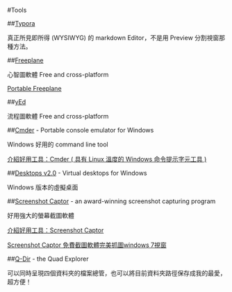 #Tools

##[Typora](http://www.typora.io/)

真正所見即所得 (WYSIWYG) 的 markdown Editor，不是用 Preview 分割視窗那種方法。

##[Freeplane](http://freeplane.sourceforge.net/)

心智圖軟體 Free and cross-platform

[Portable Freeplane](http://freeplane.sourceforge.net/wiki/index.php/Portable_Freeplane)

##[yEd](http://www.yworks.com/products/yed)

流程圖軟體  Free and cross-platform

##[Cmder](http://cmder.net/) - Portable console emulator for Windows

Windows 好用的 command line tool

[介紹好用工具：Cmder ( 具有 Linux 溫度的 Windows 命令提示字元工具 )](http://blog.miniasp.com/post/2015/09/27/Useful-tool-Cmder.aspx)

##[Desktops v2.0](http://technet.microsoft.com/zh-tw/sysinternals/cc817881) - Virtual desktops for Windows

Windows 版本的虛擬桌面

##[Screenshot Captor](http://www.donationcoder.com/Software/Mouser/screenshotcaptor/) - an award-winning screenshot capturing program

好用強大的螢幕截圖軟體

[介紹好用工具：Screenshot Captor](http://blog.miniasp.com/post/2008/01/16/Useful-tools-Screenshot-Captor.aspx)

[Screenshot Captor 免費截圖軟體完美抓圖windows 7視窗](http://www.playpcesor.com/2012/02/screenshot-captor-windows-7.html)

##[Q-Dir](http://www.softwareok.com/?seite=Freeware/Q-Dir) - the Quad Explorer

可以同時呈現四個資料夾的檔案總管，也可以將目前資料夾路徑保存成我的最愛，超方便！
